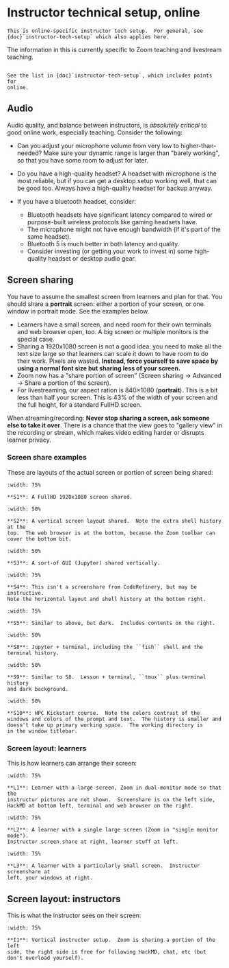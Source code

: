# Instructor technical setup, online

```{seealso}
This is online-specific instructor tech setup.  For general, see
{doc}`instructor-tech-setup` which also applies here.
```

The information in this is currently specific to Zoom teaching and
livestream teaching.

```{admonition} Final checklist

See the list in {doc}`instructor-tech-setup`, which includes points for
online.
```

## Audio

Audio quality, and balance between instructors, is *absolutely
critical* to good online work, especially teaching.  Consider the
following:

* Can you adjust your microphone volume from very low to
  higher-than-needed?  Make sure your dynamic range is larger than
  "barely working", so that you have some room to adjust for later.
* Do you have a high-quality headset?  A headset with microphone is
  the most reliable, but if you can get a desktop setup working
  well, that can be good too.  Always have a high-quality headset for
  backup anyway.
* If you have a bluetooth headset, consider:

  * Bluetooth headsets have significant latency compared to wired or
    purpose-built wireless protocols like gaming headsets have.
  * The microphone might not have enough bandwidth (if it's part of
    the same headset).
  * Bluetooth 5 is much better in both latency and quality.
  * Consider investing (or getting your work to invest in) some
    high-quality headset or desktop audio gear.



## Screen sharing

You have to assume the smallest screen from learners and plan for
that.  You should share a **portrait** screen: either a portion of
your screen, or one window in portrait mode.  See the examples below.

- Learners have a small screen, and need room for their own terminals
  and web browser open, too.  A big screen or multiple monitors is
  the special case.
- Sharing a 1920x1080 screen is not a good idea: you need to make all
  the text size large so that learners can scale it down to have room
  to do their work.  Pixels are wasted.  **Instead, force yourself to
  save space by using a normal font size but sharing less of your
  screen.**
- Zoom now has a "share portion of screen" (Screen sharing → Advanced
  → Share a portion of the screen).
- For livestreaming, our aspect ration is 840×1080 (**portrait**).
  This is a bit less than half your screen.  This is 43% of the width
  of your screen and the full height, for a standard FullHD screen.

When streaming/recording: **Never stop sharing a screen, ask someone
else to take it over**.
There is a chance that the view goes to "gallery view" in the
recording or stream, which makes video editing harder or disrupts
learner privacy.



### Screen share examples

These are layouts of the actual screen or portion of screen being
shared:

```{figure} img/instructor-tech-online/screenshare-fullhd.png
:width: 75%

**S1**: A FullHD 1920x1080 screen shared.
```

```{figure} img/instructor-tech-online/screenshare-vertical.png
:width: 50%

**S2**: A vertical screen layout shared.  Note the extra shell history at the
top.  The web browser is at the bottom, because the Zoom toolbar can
cover the bottom bit.
```

```{figure} img/instructor-tech-online/screenshare-jupyter.png
:width: 50%

**S3**: A sort-of GUI (Jupyter) shared vertically.
```

```{figure} img/instructor-tech-online/screenshare-rsh.png
:width: 75%

**S4**: This isn't a screenshare from CodeRefinery, but may be instructive.
Note the horizontal layout and shell history at the bottom right.
```

```{figure} img/screenshare/s5-shell-intro-dark.png
:width: 75%

**S5**: Similar to above, but dark.  Includes contents on the right.
```

```{figure} img/screenshare/s8-modular-code-development.png
:width: 50%

**S8**: Jupyter + terminal, including the ``fish`` shell and the
terminal history.
```

```{figure} img/screenshare/s9-git-intro.png
:width: 50%

**S9**: Similar to S8.  Lesson + terminal, ``tmux`` plus terminal history
and dark background.
```

```{figure} img/screenshare/s10-kickstart-prompt-log.png
:width: 50%

**S10**: HPC Kickstart course.  Note the colors contrast of the
windows and colors of the prompt and text.  The history is smaller and
doesn't take up primary working space.  The working directory is
in the window titlebar.
```


### Screen layout: learners

This is how learners can arrange their screen:

```{figure} img/instructor-tech-online/learner-largescreen.png
:width: 75%

**L1**: Learner with a large screen, Zoom in dual-monitor mode so that the
instructur pictures are not shown.  Screenshare is on the left side,
HackMD at bottom left, terminal and web browser on the right.
```

```{figure} img/instructor-tech-online/learner-normal.png
:width: 75%

**L2**: A learner with a single large screen (Zoom in "single monitor mode").
Instructor screen share at right, learner stuff at left.
```

```{figure} img/instructor-tech-online/learner-small.png
:width: 75%

**L3**: A learner with a particularly small screen.  Instructur screenshare at
left, your windows at right.
```

## Screen layout: instructors

This is what the instructor sees on their screen:

```{figure} img/instructor-tech-online/instructor.png
:width: 75%

**I1**: Vertical instructor setup.  Zoom is sharing a portion of the left
side, the right side is free for following HackMD, chat, etc (but
don't overload yourself).
```
